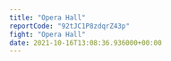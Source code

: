 ```yaml
---
title: "Opera Hall"
reportCode: "92tJC1P8zdqrZ43p"
fight: "Opera Hall"
date: 2021-10-16T13:08:36.936000+00:00
---
```

